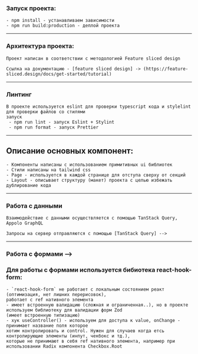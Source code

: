 ### Запуск проекта:

```
- npm install - устанавливаем зависимости
- npm run build:production - деплой проекта
```

---

### Архитектура проекта:

```
Проект написан в соответствии с методологией Feature sliced design

Ссылка на документацию - [feature sliced design] -> (https://feature-sliced.design/docs/get-started/tutorial)
```

---

### Линтинг

```
В проекте используется eslint для проверки typescript кода и stylelint для проверки файлов со стилями
запуск
 - npm run lint - запуск Eslint + Stylint
 - npm run format - запуск Prettier
```

---

## Описание основных компонент:

```
- Компоненты написаны с использованием примитивных ui библиотек
- Стили написаны на tailwind css
- Page - используется в каждой странице для отступа сверху от секций
- Layout - описывает структуру (макет) проекта с целью избежать дублирование кода
```

---

### Работа с данными

```
Взаимодействие с данными осуществляется с помощью TanStack Query, Appolo GraphQL

Запросы на сервер отправляются с помощью [TanStack Query] -->
```

---

### Работа с формами -->
### Для работы с формами используется бибиотека react-hook-form:
```
- `react-hook-form` не работает с локальным состоянием реакт (оптимизация, нет лишних перерисовок),
работает с ref нативного элемента
- имеет встроенную валидацию (сложная и ограниченная..), но в проекте используем библиотеку для валидации форм Zod
(имеет встроенную типизацию)
- хук useController() - используем для доступа к value, onChange - принимает название поля которое
хотим контролировать и control. Нужен для случаев когда етсь контролирующие элементы (инпут, чекбокс и тд.),
которые не принимают в себя ref нативного элемента, например при использовании Radix компонента Checkbox.Root
```
